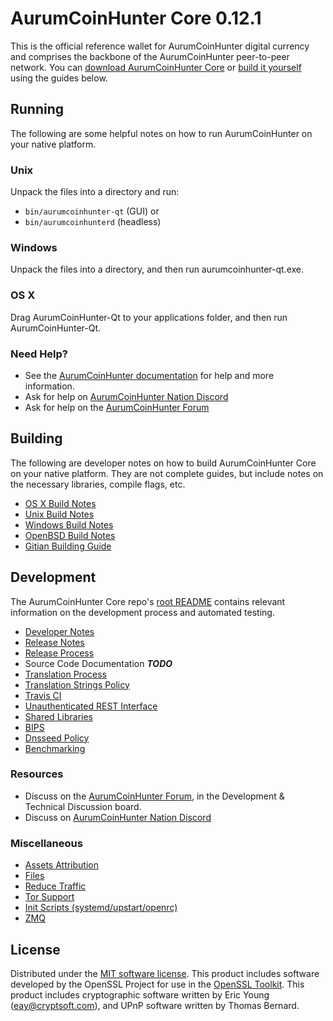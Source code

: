 AurumCoinHunter Core 0.12.1
=====================

This is the official reference wallet for AurumCoinHunter digital currency and comprises the backbone of the AurumCoinHunter peer-to-peer network. You can [download AurumCoinHunter Core](https://www.aurumcoinhunter.org/downloads/) or [build it yourself](#building) using the guides below.

Running
---------------------
The following are some helpful notes on how to run AurumCoinHunter on your native platform.

### Unix

Unpack the files into a directory and run:

- `bin/aurumcoinhunter-qt` (GUI) or
- `bin/aurumcoinhunterd` (headless)

### Windows

Unpack the files into a directory, and then run aurumcoinhunter-qt.exe.

### OS X

Drag AurumCoinHunter-Qt to your applications folder, and then run AurumCoinHunter-Qt.

### Need Help?

* See the [AurumCoinHunter documentation](https://dashpay.atlassian.net/wiki/display/DOC)
for help and more information.
* Ask for help on [AurumCoinHunter Nation Discord](http://aurumcoinhunterchat.org)
* Ask for help on the [AurumCoinHunter Forum](https://aurumcoinhunter.org/forum)

Building
---------------------
The following are developer notes on how to build AurumCoinHunter Core on your native platform. They are not complete guides, but include notes on the necessary libraries, compile flags, etc.

- [OS X Build Notes](build-osx.md)
- [Unix Build Notes](build-unix.md)
- [Windows Build Notes](build-windows.md)
- [OpenBSD Build Notes](build-openbsd.md)
- [Gitian Building Guide](gitian-building.md)

Development
---------------------
The AurumCoinHunter Core repo's [root README](/README.md) contains relevant information on the development process and automated testing.

- [Developer Notes](developer-notes.md)
- [Release Notes](release-notes.md)
- [Release Process](release-process.md)
- Source Code Documentation ***TODO***
- [Translation Process](translation_process.md)
- [Translation Strings Policy](translation_strings_policy.md)
- [Travis CI](travis-ci.md)
- [Unauthenticated REST Interface](REST-interface.md)
- [Shared Libraries](shared-libraries.md)
- [BIPS](bips.md)
- [Dnsseed Policy](dnsseed-policy.md)
- [Benchmarking](benchmarking.md)

### Resources
* Discuss on the [AurumCoinHunter Forum](https://aurumcoinhunter.org/forum), in the Development & Technical Discussion board.
* Discuss on [AurumCoinHunter Nation Discord](http://aurumcoinhunterchat.org)

### Miscellaneous
- [Assets Attribution](assets-attribution.md)
- [Files](files.md)
- [Reduce Traffic](reduce-traffic.md)
- [Tor Support](tor.md)
- [Init Scripts (systemd/upstart/openrc)](init.md)
- [ZMQ](zmq.md)

License
---------------------
Distributed under the [MIT software license](/COPYING).
This product includes software developed by the OpenSSL Project for use in the [OpenSSL Toolkit](https://www.openssl.org/). This product includes
cryptographic software written by Eric Young ([eay@cryptsoft.com](mailto:eay@cryptsoft.com)), and UPnP software written by Thomas Bernard.
